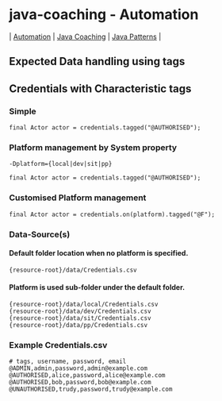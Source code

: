 # java-coaching - Automation
| [Automation](src/main/java/automation "Automated Testing with Java") | [Java Coaching](src/main/java/coaching "Coaching Java Idioms") | [Java Patterns](src/main/java/patterns "Design Patterns in Java") |

## Expected Data handling using tags


## Credentials with Characteristic tags


### Simple

	final Actor actor = credentials.tagged("@AUTHORISED");

### Platform management by System property

	-Dplatform={local|dev|sit|pp}

	final Actor actor = credentials.tagged("@AUTHORISED");

### Customised Platform management 

	final Actor actor = credentials.on(platform).tagged("@F");

### Data-Source(s)

#### Default folder location when no platform is specified.

	{resource-root}/data/Credentials.csv

#### Platform is used sub-folder under the default folder.
	
	{resource-root}/data/local/Credentials.csv
	{resource-root}/data/dev/Credentials.csv
	{resource-root}/data/sit/Credentials.csv
	{resource-root}/data/pp/Credentials.csv

### Example Credentials.csv

	# tags, username, password, email
	@ADMIN,admin,password,admin@example.com
	@AUTHORISED,alice,password,alice@example.com
	@AUTHORISED,bob,password,bob@example.com
	@UNAUTHORISED,trudy,password,trudy@example.com

